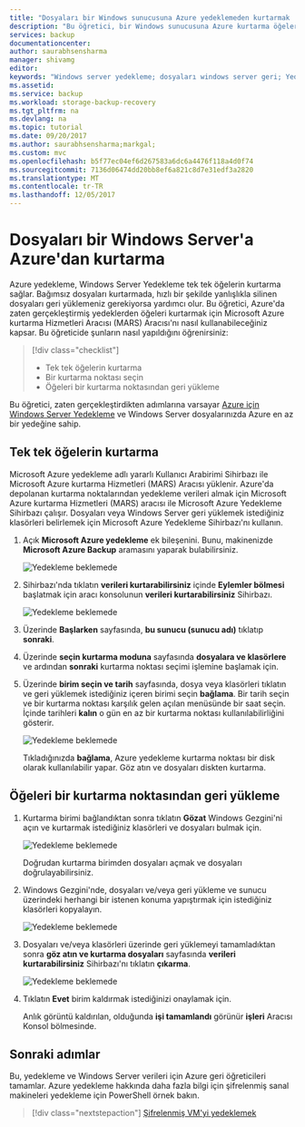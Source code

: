 ```yaml
---
title: "Dosyaları bir Windows sunucusuna Azure yedeklemeden kurtarmak | Microsoft Docs"
description: "Bu öğretici, bir Windows sunucusuna Azure kurtarma öğeleri ayrıntıları verilmektedir."
services: backup
documentationcenter: 
author: saurabhsensharma
manager: shivamg
editor: 
keywords: "Windows server yedekleme; dosyaları windows server geri; Yedekleme ve olağanüstü durum kurtarma"
ms.assetid: 
ms.service: backup
ms.workload: storage-backup-recovery
ms.tgt_pltfrm: na
ms.devlang: na
ms.topic: tutorial
ms.date: 09/20/2017
ms.author: saurabhsensharma;markgal;
ms.custom: mvc
ms.openlocfilehash: b5f77ec04ef6d267583a6dc6a4476f118a4d0f74
ms.sourcegitcommit: 7136d06474dd20bb8ef6a821c8d7e31edf3a2820
ms.translationtype: MT
ms.contentlocale: tr-TR
ms.lasthandoff: 12/05/2017
---
```

# <a name="recover-files-from-azure-to-a-windows-server"></a>Dosyaları bir Windows Server'a Azure'dan kurtarma

Azure yedekleme, Windows Server Yedekleme tek tek öğelerin kurtarma sağlar. Bağımsız dosyaları kurtarmada, hızlı bir şekilde yanlışlıkla silinen dosyaları geri yüklemeniz gerekiyorsa yardımcı olur. Bu öğretici, Azure'da zaten gerçekleştirmiş yedeklerden öğeleri kurtarmak için Microsoft Azure kurtarma Hizmetleri Aracısı (MARS) Aracısı'nı nasıl kullanabileceğiniz kapsar. Bu öğreticide şunların nasıl yapıldığını öğrenirsiniz:

> [!div class="checklist"]
> * Tek tek öğelerin kurtarma 
> * Bir kurtarma noktası seçin 
> * Öğeleri bir kurtarma noktasından geri yükleme

Bu öğretici, zaten gerçekleştirdikten adımlarına varsayar [Azure için Windows Server Yedekleme](backup-configure-vault.md) ve Windows Server dosyalarınızda Azure en az bir yedeğine sahip.

## <a name="initiate-recovery-of-individual-items"></a>Tek tek öğelerin kurtarma

Microsoft Azure yedekleme adlı yararlı Kullanıcı Arabirimi Sihirbazı ile Microsoft Azure kurtarma Hizmetleri (MARS) Aracısı yüklenir. Azure'da depolanan kurtarma noktalarından yedekleme verileri almak için Microsoft Azure kurtarma Hizmetleri (MARS) aracısı ile Microsoft Azure Yedekleme Sihirbazı çalışır. Dosyaları veya Windows Server geri yüklemek istediğiniz klasörleri belirlemek için Microsoft Azure Yedekleme Sihirbazı'nı kullanın. 

1. Açık **Microsoft Azure yedekleme** ek bileşenini. Bunu, makinenizde **Microsoft Azure Backup** aramasını yaparak bulabilirsiniz.

    ![Yedekleme beklemede](./media/tutorial-backup-restore-files-windows-server/mars.png)

2. Sihirbazı'nda tıklatın **verileri kurtarabilirsiniz** içinde **Eylemler bölmesi** başlatmak için aracı konsolunun **verileri kurtarabilirsiniz** Sihirbazı.

    ![Yedekleme beklemede](./media/tutorial-backup-restore-files-windows-server/mars-recover-data.png)

3. Üzerinde **Başlarken** sayfasında, **bu sunucu (sunucu adı)** tıklatıp **sonraki**.

4. Üzerinde **seçin kurtarma moduna** sayfasında **dosyalara ve klasörlere** ve ardından **sonraki** kurtarma noktası seçimi işlemine başlamak için.
 
5. Üzerinde **birim seçin ve tarih** sayfasında, dosya veya klasörleri tıklatın ve geri yüklemek istediğiniz içeren birimi seçin **bağlama**. Bir tarih seçin ve bir kurtarma noktası karşılık gelen açılan menüsünde bir saat seçin. İçinde tarihleri **kalın** o gün en az bir kurtarma noktası kullanılabilirliğini gösterir.

    ![Yedekleme beklemede](./media/tutorial-backup-restore-files-windows-server/mars-select-date.png)
 
    Tıkladığınızda **bağlama**, Azure yedekleme kurtarma noktası bir disk olarak kullanılabilir yapar. Göz atın ve dosyaları diskten kurtarma.

## <a name="restore-items-from-a-recovery-point"></a>Öğeleri bir kurtarma noktasından geri yükleme

1. Kurtarma birimi bağlandıktan sonra tıklatın **Gözat** Windows Gezgini'ni açın ve kurtarmak istediğiniz klasörleri ve dosyaları bulmak için. 

    ![Yedekleme beklemede](./media/tutorial-backup-restore-files-windows-server/mars-browse-recover.png)

    Doğrudan kurtarma birimden dosyaları açmak ve dosyaları doğrulayabilirsiniz.

2. Windows Gezgini'nde, dosyaları ve/veya geri yükleme ve sunucu üzerindeki herhangi bir istenen konuma yapıştırmak için istediğiniz klasörleri kopyalayın.

    ![Yedekleme beklemede](./media/tutorial-backup-restore-files-windows-server/mars-final.png)

3. Dosyaları ve/veya klasörleri üzerinde geri yüklemeyi tamamladıktan sonra **göz atın ve kurtarma dosyaları** sayfasında **verileri kurtarabilirsiniz** Sihirbazı'nı tıklatın **çıkarma**. 

    ![Yedekleme beklemede](./media/tutorial-backup-restore-files-windows-server/unmount-and-confirm.png)

4.  Tıklatın **Evet** birim kaldırmak istediğinizi onaylamak için.

    Anlık görüntü kaldırılan, olduğunda **işi tamamlandı** görünür **işleri** Aracısı Konsol bölmesinde.

## <a name="next-steps"></a>Sonraki adımlar

Bu, yedekleme ve Windows Server verileri için Azure geri öğreticileri tamamlar. Azure yedekleme hakkında daha fazla bilgi için şifrelenmiş sanal makineleri yedekleme için PowerShell örnek bakın.

> [!div class="nextstepaction"]
> [Şifrelenmiş VM'yi yedeklemek](./scripts/backup-powershell-sample-backup-encrypted-vm.md)
